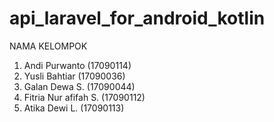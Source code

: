 # api_laravel_for_android_kotlin

NAMA KELOMPOK
1. Andi Purwanto (17090114)
2. Yusli Bahtiar (17090036)
3. Galan Dewa S. (17090044)
4. Fitria Nur afifah S. (17090112)
5. Atika Dewi L. (17090113)
